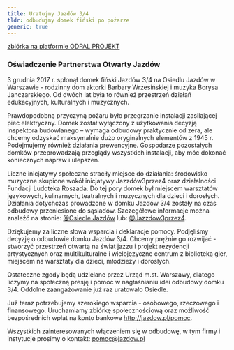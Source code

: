 ```yaml
---
title: Uratujmy Jazdów 3/4
tldr: odbudujmy domek fiński po pożarze
generic: true
---
```

[zbiórka na platformie ODPAL PROJEKT](https://odpalprojekt.pl/projekty/pokaz/1846,uratujmy-jazdow-34---odbudujmy-domek-finski-po-pozarze)

### Oświadczenie Partnerstwa Otwarty Jazdów

3 grudnia 2017 r. spłonął domek fiński  Jazdów 3/4 na Osiedlu Jazdów w Warszawie - rodzinny dom aktorki Barbary Wrzesińskiej  i muzyka Borysa Janczarskiego. Od dwóch lat była to również przestrzeń działań edukacyjnych,  kulturalnych i muzycznych.

Prawdopodobną przyczyną pożaru było przegrzanie  instalacji zasilającej piec elektryczny. Domek został wyłączony z użytkowania decyzją  inspektora budowlanego – wymaga odbudowy praktycznie od zera, ale chcemy odzyskać  maksymalnie dużo oryginalnych elementów z
1945 r. Podejmujemy również działania  prewencyjne. Gospodarze pozostałych domków przeprowadzają przeglądy wszystkich instalacji,  aby móc dokonać koniecznych napraw i ulepszeń.

Liczne inicjatywy społeczne straciły  miejsce do działania:
środowisko muzyczne skupione wokół inicjatywy Jazzdów3przez4  oraz działalności Fundacji Ludoteka Roszada. Do tej pory domek był miejscem warsztatów  językowych, kulinarnych, teatralnych i muzycznych dla dzieci i dorosłych. Działania  dotychczas prowadzone w domku Jazdów 3/4 zostały na czas odbudowy przeniesione do  sąsiadów. Szczegółowe informacje można znaleźć na stronie:
[@Osiedle Jazdów](https://www.facebook.com/jazdow) lub: [@Jazzdow3przez4](https://www.facebook.com/Jazzdow3przez4/).

Dziękujemy  za liczne słowa wsparcia i deklaracje pomocy. Podjęliśmy decyzję o odbudowie domku  Jazdów 3/4. Chcemy prężnie go rozwijać - stworzyć przestrzeń otwartą na świat jazzu  i projekt rezydencji artystycznych oraz multikulturalne i wielojęzyczne centrum  z biblioteką gier, miejscem na warsztaty dla dzieci, młodzieży i dorosłych.

Ostateczne  zgody będą udzielane przez Urząd m.st. Warszawy, dlatego liczymy  na społeczną presję  i pomoc w nagłaśnianiu idei odbudowy domku 3/4. Oddolne zaangażowanie już raz uratowało  Osiedle.

Już teraz potrzebujemy szerokiego wsparcia - osobowego, rzeczowego  i finansowego. Uruchamiamy zbiórkę społecznościową oraz możliwość bezpośrednich  wpłat na konto bankowe http://jazdow.pl/pomoc.

Wszystkich zainteresowanych  włączeniem się w odbudowę, w tym firmy i instytucje prosimy o kontakt: 
pomoc@jazdow.pl
